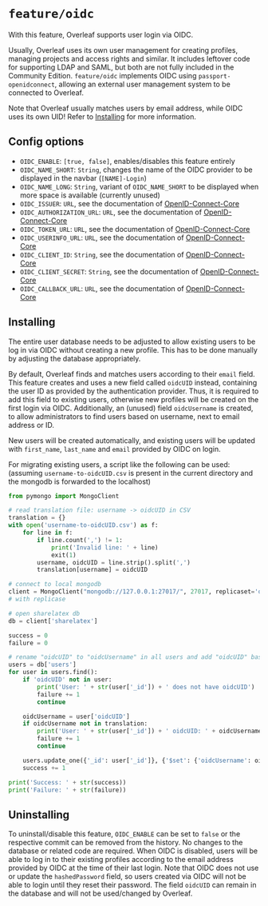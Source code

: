 # `feature/oidc`

With this feature, Overleaf supports user login via OIDC.

Usually, Overleaf uses its own user management for creating profiles, managing projects and access rights and similar. It includes leftover code for supporting LDAP and SAML, but both are not fully included in the Community Edition. `feature/oidc` implements OIDC using `passport-openidconnect`, allowing an external user management system to be connected to Overleaf.

Note that Overleaf usually matches users by email address, while OIDC uses its own UID! Refer to [Installing](#Installing) for more information.

## Config options

- `OIDC_ENABLE`: `[true, false]`, enables/disables this feature entirely
- `OIDC_NAME_SHORT`: `String`, changes the name of the OIDC provider to be displayed in the navbar (`[NAME]-Login`)
- `OIDC_NAME_LONG`: `String`, variant of `OIDC_NAME_SHORT` to be displayed when more space is available (currently unused)
- `OIDC_ISSUER`: `URL`, see the documentation of [OpenID-Connect-Core](https://openid.net/specs/openid-connect-core-1_0.html)
- `OIDC_AUTHORIZATION_URL`: `URL`, see the documentation of [OpenID-Connect-Core](https://openid.net/specs/openid-connect-core-1_0.html)
- `OIDC_TOKEN_URL`: `URL`, see the documentation of [OpenID-Connect-Core](https://openid.net/specs/openid-connect-core-1_0.html)
- `OIDC_USERINFO_URL`: `URL`, see the documentation of [OpenID-Connect-Core](https://openid.net/specs/openid-connect-core-1_0.html)
- `OIDC_CLIENT_ID`: `String`, see the documentation of [OpenID-Connect-Core](https://openid.net/specs/openid-connect-core-1_0.html)
- `OIDC_CLIENT_SECRET`: `String`, see the documentation of [OpenID-Connect-Core](https://openid.net/specs/openid-connect-core-1_0.html)
- `OIDC_CALLBACK_URL`: `URL`, see the documentation of [OpenID-Connect-Core](https://openid.net/specs/openid-connect-core-1_0.html)

## Installing

The entire user database needs to be adjusted to allow existing users to be log in via OIDC without creating a new profile. This has to be done manually by adjusting the database appropriately.

By default, Overleaf finds and matches users according to their `email` field. This feature creates and uses a new field called `oidcUID` instead, containing the user ID as provided by the authentication provider. Thus, it is required to add this field to existing users, otherwise new profiles will be created on the first login via OIDC. Additionally, an (unused) field `oidcUsername` is created, to allow administrators to find users based on username, next to email address or ID.

New users will be created automatically, and existing users will be updated with `first_name`, `last_name` and `email` provided by OIDC on login.

For migrating existing users, a script like the following can be used: (assuming `username-to-oidcUID.csv` is present in the current directory and the mongodb is forwarded to the localhost)
```py
from pymongo import MongoClient

# read translation file: username -> oidcUID in CSV
translation = {}
with open('username-to-oidcUID.csv') as f:
    for line in f:
        if line.count(',') != 1:
            print('Invalid line: ' + line)
            exit(1)
        username, oidcUID = line.strip().split(',')
        translation[username] = oidcUID

# connect to local mongodb
client = MongoClient("mongodb://127.0.0.1:27017/", 27017, replicaset='overleaf', directConnection=True)
# with replicase

# open sharelatex db
db = client['sharelatex']

success = 0
failure = 0

# rename "oidcUID" to "oidcUsername" in all users and add "oidcUID" based on translation file
users = db['users']
for user in users.find():
    if 'oidcUID' not in user:
        print('User: ' + str(user['_id']) + ' does not have oidcUID')
        failure += 1
        continue

    oidcUsername = user['oidcUID']
    if oidcUsername not in translation:
        print('User: ' + str(user['_id']) + ' oidcUID: ' + oidcUsername + ' not found in translation file')
        failure += 1
        continue

    users.update_one({'_id': user['_id']}, {'$set': {'oidcUsername': oidcUsername, 'oidcUID': translation[oidcUsername]}})
    success += 1

print('Success: ' + str(success))
print('Failure: ' + str(failure))
```

## Uninstalling

To uninstall/disable this feature, `OIDC_ENABLE` can be set to `false` or the respective commit can be removed from the history. No changes to the database or related code are required. When OIDC is disabled, users will be able to log in to their existing profiles according to the email address provided by OIDC at the time of their last login. Note that OIDC does not use or update the `hashedPassword` field, so users created via OIDC will not be able to login until they reset their password. The field `oidcUID` can remain in the database and will not be used/changed by Overleaf.
